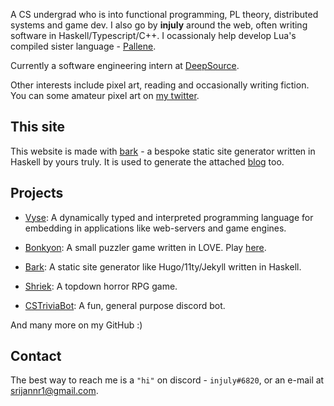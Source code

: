A CS undergrad who is into functional programming, PL theory, distributed systems and game dev.
I also go by **injuly** around the web, often writing software in Haskell/Typescript/C++.
I ocassionaly help develop Lua's compiled sister language - <a href="https://github.com/pallene-lang/pallene" target="_blank">Pallene</a>.

Currently a software engineering intern at <a href="https://deepsource.io/" target="_blank">DeepSource</a>.

Other interests include pixel art, reading and occasionally writing fiction.
You can some amateur pixel art on <a href="https://twitter.com/_injuly" target="_blank">my twitter</a>.

## This site

This website is made with <a href="https://github.com/srijan-paul/bark" target="_blank">bark</a> -
a bespoke static site generator written in Haskell by yours truly.
It is used to generate the attached <a href="/blog" target="_blank">blog</a> too.

## Projects

- <a href="https://github.com/srijan-paul/snap" target="_blank">Vyse</a>: A dynamically typed and interpreted programming language for embedding in applications like web-servers and game engines.

- <a href="https://github.com/srijan-paul/snap" target="_blank">Bonkyon</a>: A small puzzler game written in LOVE. Play <a href="https://injuly.itch.io/bonkyon" target="_blank">here</a>.

- <a href="https://github.com/srijan-paul/bark" target="_blank">Bark</a>: A static site generator like Hugo/11ty/Jekyll written in Haskell.

- <a href="https://github.com/srijan-paul/horror-game" target="_blank">Shriek</a>: A topdown horror RPG game.

- <a href="" target="_blank">CSTriviaBot</a>: A fun, general purpose discord bot.

And many more on my GitHub :)

## Contact
The best way to reach me is a `"hi"` on discord - `injuly#6820`, or an e-mail at [srijannr1@gmail.com](mailto:srijannr1@gmail.com).

